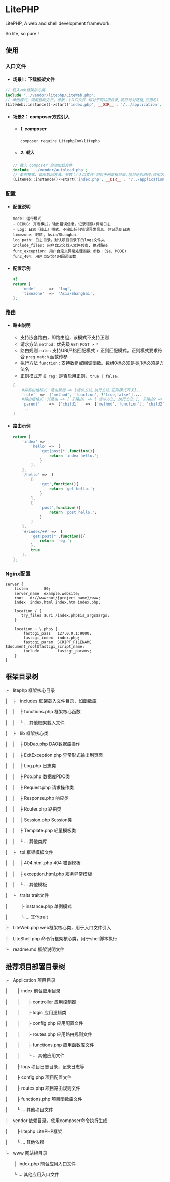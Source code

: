 # LitePHP
LitePHP, A web and shell development framework.

So lite, so pure !

## 使用

### 入口文件

- #### 场景1：下载框架文件

```php
// 载入web框架核心类
include '../vendor/litephp/LiteWeb.php';
// 单例模式，调用启动方法。参数：(入口文件-相对于网站根目录,项目绝对路径,应用名)
(LiteWeb::instance()->start('index.php', __DIR__ . '/../application', 'index'));
```

- #### 场景2： composer方式引入

  - ##### 1. composer

    ```shell
    composer require LitephpCom\litephp
    ```

   - ##### 2. 载入

    ```php
    // 载入 composer 自动加载文件
    include '../vendor/autoload.php';
    // 单例模式，调用启动方法。参数：(入口文件-相对于网站根目录,项目绝对路径,应用名)
    (LiteWeb::instance()->start('index.php', __DIR__ . '/../application', 'index'));
    ```

### 配置

- #### 配置说明

    ```
    mode: 运行模式
    - DEBUG: 开发模式，输出错误信息，记录错误+异常日志
    - Log: 日志（线上）模式，不输出任何错误异常信息，但记录到日志
    timezone: 时区, Asia/Shanghai
    log_path: 日志目录，默认项目目录下的logs文件夹
    include_files: 用户自定义载入文件列表, 绝对路径
    func_exception: 用户自定义异常处理函数 参数：($e, MODE)
    func_404: 用户自定义404回调函数
    ```

- #### 配置示例

    ```php
    <?
    return [
        'mode'      =>  'log',
        'timezone'  =>  'Asia/Shanghai',
    ];
    ```


### 路由

- #### 路由说明

    - 支持嵌套路由，即路由组，该模式不支持正则
    - 请求方法 `method` : 优先级 `GET|POST > *`
    - 路由规则 `rule` : 支持URI严格匹配模式 + 正则匹配模式。正则模式要求符合 `preg_match` 函数传参
    - 执行方法 `function` : 支持数组或回调函数。数组0标必须是类,1标必须是方法名
    - 正则模式开关 `reg` : 是否启用正则，`true | false`。

    ```php
    [
        #非路由组格式：路由规则 => [请求方法,执行方法,正则模式开关],...
        'rule'  =>  ['method', 'function', ?'true,false'],...
        #路由组格式：父路由 => [ 子路由1 => [ 请求方法, 执行方法 ], 子路由2 => [ 请求方法, 执行方法 ]]
        'parent'    =>  ['child1'   =>  ['method','function'], 'child2' =>  ['method','function'],...]
        ...
    ]
    ```

- #### 路由示例

    ```php
    return [
        'index' => [
            'hello' =>  [
                'get|post|*',function(){
                    return 'index hello.';
                }
            ],
        ],
        '/hello' =>  [
            [
                'get',function(){
                    return 'get hello.';
                }
            ],
            [
                'post',function(){
                    return 'post hello.';
                }
            ]
        ],
        '#/index/+#' =>  [
            'get|post|*',function(){
                return 'reg.';
            },
            true
        ],
    ];
    ```

### Nginx配置

```nginx
server {
    listen       80;
    server_name  example.website;
    root   d://wwwroot/{project_name}/www;
    index  index.html index.htm index.php;

    location / {
       try_files $uri /index.php$is_args$args;
    }

    location ~ \.php$ {
        fastcgi_pass   127.0.0.1:9000;
        fastcgi_index  index.php;
        fastcgi_param  SCRIPT_FILENAME  $document_root$fastcgi_script_name;
        include        fastcgi_params;
    }
}
```

## 框架目录树

┌&emsp;litephp 框架核心目录

│&emsp;├&emsp;includes 框架载入文件目录，如函数库

│&emsp;│&emsp;├ functions.php 框架核心函数

│&emsp;│&emsp;└ ... 其他框架载入文件

│&emsp;├&emsp;lib 框架核心类

│&emsp;│&emsp;├ DbDao.php DAO数据库操作

│&emsp;│&emsp;├ ExitException.php 异常形式输出到页面

│&emsp;│&emsp;├ Log.php 日志类

│&emsp;│&emsp;├ Pdo.php 数据库PDO类

│&emsp;│&emsp;├ Request.php 请求操作类

│&emsp;│&emsp;├ Response.php 响应类

│&emsp;│&emsp;├ Router.php 路由类

│&emsp;│&emsp;├ Session.php Session类

│&emsp;│&emsp;├ Template.php 轻量模板类

│&emsp;│&emsp;└ ... 其他类库

│&emsp;├&emsp;tpl 框架模板文件

│&emsp;│&emsp;├ 404.html.php 404 错误模板

│&emsp;│&emsp;├ exception.html.php 服务异常模板

│&emsp;│&emsp;└ ... 其他模板

│&emsp;└&emsp;traits trait文件

│&emsp;&emsp;&emsp;├ instance.php 单例模式

│&emsp;&emsp;&emsp;└ ... 其他trait

├&emsp;LiteWeb.php web框架核心类，用于入口文件引入

├&emsp;LiteShell.php 命令行框架核心类，用于shell脚本执行

└&emsp;readme.md 框架说明文件

## 推荐项目部署目录树

┌&emsp;Application 项目目录

│&emsp;&emsp;├ index 前台应用目录

│&emsp;&emsp;│&emsp;&emsp;├ controller 应用控制器

│&emsp;&emsp;│&emsp;&emsp;├ logic 应用逻辑类

│&emsp;&emsp;│&emsp;&emsp;├ config.php 应用配置文件

│&emsp;&emsp;│&emsp;&emsp;├ routes.php 应用路由规则文件

│&emsp;&emsp;│&emsp;&emsp;├ functions.php 应用函数库文件

│&emsp;&emsp;│&emsp;&emsp;└ ... 其他应用文件

│&emsp;&emsp;├ logs 项目日志目录，记录日志等

│&emsp;&emsp;├ config.php 项目配置文件

│&emsp;&emsp;├ routes.php 项目路由规则文件

│&emsp;&emsp;├ functions.php 项目函数库文件

│&emsp;&emsp;└ ... 其他项目文件

├&emsp;vendor 依赖目录，使用composer命令执行生成

│&emsp;&emsp;├ litephp LitePHP框架

│&emsp;&emsp;└ ... 其他依赖

└&emsp;www 网站根目录

&emsp;&emsp;├ index.php 前台应用入口文件

&emsp;&emsp;└ ... 其他应用入口文件
